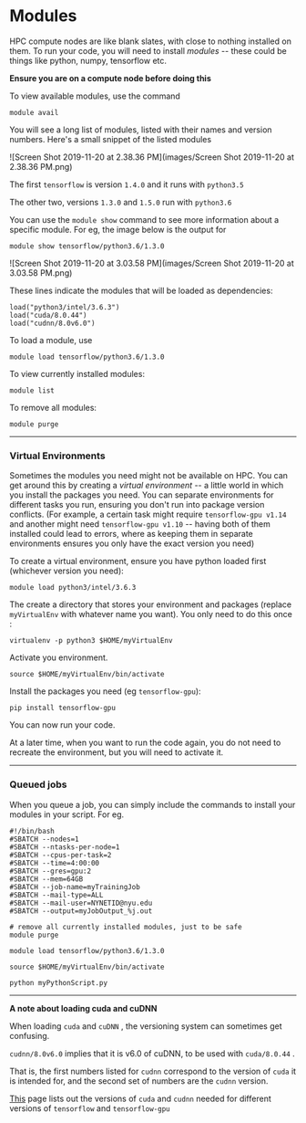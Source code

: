 # Modules

HPC compute nodes are like blank slates, with close to nothing installed on them. To run your code, you will need to install *modules* -- these could be things like python, numpy, tensorflow etc.

**Ensure you are on a compute node before doing this**

To view available modules, use the command

```
module avail
```

You will see a long list of modules, listed with their names and version numbers. Here's a small snippet of the listed modules

![Screen Shot 2019-11-20 at 2.38.36 PM](images/Screen Shot 2019-11-20 at 2.38.36 PM.png)

The first `tensorflow` is version `1.4.0` and it runs with `python3.5`

The other two, versions `1.3.0` and `1.5.0` run with `python3.6`





You can use the `module show` command to see more information about a specific module. For eg, the image below is the output for

```
module show tensorflow/python3.6/1.3.0
```

![Screen Shot 2019-11-20 at 3.03.58 PM](images/Screen Shot 2019-11-20 at 3.03.58 PM.png)

These lines indicate the modules that will be loaded as dependencies:

```
load("python3/intel/3.6.3")
load("cuda/8.0.44")
load("cudnn/8.0v6.0")
```



To load a module, use

```
module load tensorflow/python3.6/1.3.0
```

To view currently installed modules:

```
module list
```

To remove all modules:

```
module purge
```



****

### Virtual Environments

Sometimes the modules you need might not be available on HPC. You can get around this by creating a *virtual environment* -- a little world in which you install the packages you need. You can separate environments for different tasks you run, ensuring you don't run into package version conflicts. (For example, a certain task might require `tensorflow-gpu v1.14` and another might need `tensorflow-gpu v1.10` -- having both of them installed could lead to errors, where as keeping them in separate environments ensures you only have the exact version you need)

To create a virtual environment, ensure you have python loaded first (whichever version you need):

```
module load python3/intel/3.6.3
```

The create a directory that stores your environment and packages (replace `myVirtualEnv` with whatever name you want). You only need to do this once :

```
virtualenv -p python3 $HOME/myVirtualEnv
```

Activate you environment. 

```
source $HOME/myVirtualEnv/bin/activate
```

Install the packages you need (eg `tensorflow-gpu`):

```
pip install tensorflow-gpu 
```

You can now run your code.

At a later time, when you want to run the code again, you do not need to recreate the environment, but you will need to activate it. 



---

### Queued jobs

When you queue a job, you can simply include the commands to install your modules in your script. For eg. 

```
#!/bin/bash
#SBATCH --nodes=1
#SBATCH --ntasks-per-node=1
#SBATCH --cpus-per-task=2
#SBATCH --time=4:00:00
#SBATCH --gres=gpu:2
#SBATCH --mem=64GB
#SBATCH --job-name=myTrainingJob
#SBATCH --mail-type=ALL
#SBATCH --mail-user=NYNETID@nyu.edu
#SBATCH --output=myJobOutput_%j.out

# remove all currently installed modules, just to be safe
module purge

module load tensorflow/python3.6/1.3.0

source $HOME/myVirtualEnv/bin/activate

python myPythonScript.py
```



---



**A note about loading cuda and cuDNN**

When loading `cuda` and `cuDNN` , the versioning system can sometimes get confusing. 

`cudnn/8.0v6.0` implies that it is v6.0 of cuDNN, to be used with `cuda/8.0.44` .

 That is, the first numbers listed for `cudnn`  correspond to the version of `cuda` it is intended for, and the second set of numbers are the `cudnn` version.

[This](https://www.tensorflow.org/install/source#tested_build_configurations) page lists out the versions of `cuda` and `cudnn` needed for different versions of `tensorflow` and `tensorflow-gpu`

